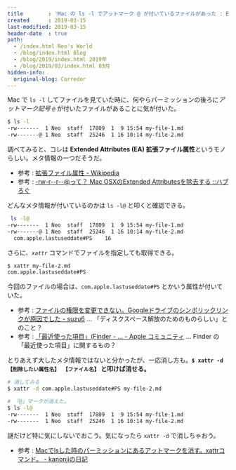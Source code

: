 ```yaml
---
title        : 'Mac の ls -l でアットマーク @ が付いているファイルがあった : Extended Attributes と xattr コマンド'
created      : 2019-03-15
last-modified: 2019-03-15
header-date  : true
path:
  - /index.html Neo's World
  - /blog/index.html Blog
  - /blog/2019/index.html 2019年
  - /blog/2019/03/index.html 03月
hidden-info:
  original-blog: Corredor
---
```


Mac で `ls -l` してファイルを見ていた時に、何やらパーミッションの後ろに*アットマーク記号 `@`* が付いたファイルがあることに気が付いた。

```bash
$ ls -l
-rw-------  1 Neo  staff  17809  1  9 15:54 my-file-1.md
-rw-------@ 1 Neo  staff  25246  1 16 10:14 my-file-2.md
```

調べてみると、コレは **Extended Attributes (EA) 拡張ファイル属性**というモノらしい。メタ情報の一つだそうだ。

- 参考 : [拡張ファイル属性 - Wikipedia](https://ja.wikipedia.org/wiki/%E6%8B%A1%E5%BC%B5%E3%83%95%E3%82%A1%E3%82%A4%E3%83%AB%E5%B1%9E%E6%80%A7)
- 参考 : [-rw-r--r--@って？ Mac OSXのExtended Attributesを除去する ::ハブろぐ](https://havelog.ayumusato.com/computer/software/e152-osx-remove-xattr.html)

どんなメタ情報が付いているのかは `ls -l@` と叩くと確認できる。

```bash
 ls -l@
-rw-------  1 Neo  staff  17809  1  9 15:54 my-file-1.md
-rw-------@ 1 Neo  staff  25246  1 16 10:14 my-file-2.md
  com.apple.lastuseddate#PS    16
```

さらに、*`xattr`* コマンドでファイルを指定しても取得できる。

```bash
$ xattr my-file-2.md
com.apple.lastuseddate#PS
```

今回のファイルの場合は、`com.apple.lastuseddate#PS` とかいう属性が付いていた。

- 参考 : [ファイルの権限を変更できない。Googleドライブのシンボリックリンクが原因でした - suzu6](https://www.suzu6.net/posts/79-mac-chmod-700/) … 「ディスクスペース解放のためのものらしい」とのこと？
- 参考 : [「最近使った項目」(Finder - … - Apple コミュニティ](https://discussionsjapan.apple.com/thread/250155785) … Finder の「最近使った項目」に関するもの？

とりあえず大したメタ情報ではないと分かったが、一応消し方も。**`$ xattr -d 【削除したい属性名】 【ファイル名】` と叩けば消せる。**

```bash
# 消してみる
$ xattr -d com.apple.lastuseddate#PS my-file-2.md

# 「@」マークが消えた。
$ ls -l@
-rw-------  1 Neo  staff  17809  1  9 15:54 my-file-1.md
-rw-------  1 Neo  staff  25246  1 16 10:14 my-file-2.md
```

謎だけど特に気にしないでおこう。気になったら `xattr -d` で消しちゃおう。

- 参考 : [Macでlsした時のパーミッションにあるアットマークを消す。xattrコマンド。 - kanonjiの日記](http://d.hatena.ne.jp/kanonji/20100912/1284292517)
